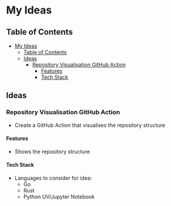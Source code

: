 # My Ideas

## Table of Contents

- [My Ideas](#my-ideas)
  - [Table of Contents](#table-of-contents)
  - [Ideas](#ideas)
    - [Repository Visualisation GitHub Action](#repository-visualisation-github-action)
      - [Features](#features)
      - [Tech Stack](#tech-stack)

## Ideas

### Repository Visualisation GitHub Action

- Create a GitHub Action that visualises the repository structure

#### Features

- Shows the repository structure

#### Tech Stack

- Languages to consider for idea:
  - Go
  - Rust
  - Python UV/Jupyter Notebook
